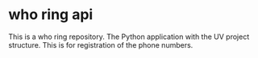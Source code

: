 # who ring api
This is a who ring repository. The Python application with the UV project structure.
This is for registration of the phone numbers.
